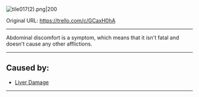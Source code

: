 ![tile017(2).png\|200](/Symptoms/Abdominal%20Discomfort%20-%20Attachments/6718845db30472d958dd7b3d.png)

Original URL: https://trello.com/c/GCaxH0hA

---

Abdominal discomfort is a symptom, which means that it isn't fatal and doesn't cause any other afflictions.

---

## Caused by:

- [Liver Damage](../Torso/Liver%20Damage.md)

---

